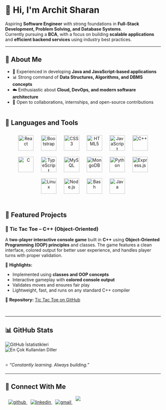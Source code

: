 # 👋 Hi, I'm Archit Sharan   

Aspiring **Software Engineer** with strong foundations in **Full-Stack Development, Problem Solving, and Database Systems**.  
Currently pursuing a **BCA**, with a focus on building **scalable applications** and **efficient backend services** using industry best practices.  

---

## 🚀 About Me

- 💼 Experienced in developing **Java and JavaScript-based applications**  
- 📊 Strong command of **Data Structures, Algorithms, and DBMS concepts**  
- ☁️ Enthusiastic about **Cloud, DevOps, and modern software architecture**  
- 🤝 Open to collaborations, internships, and open-source contributions<br></br>  


## 🔧 Languages and Tools

<div align="center">  
<a href="https://reactjs.org/" target="_blank"><img style="margin: 10px" src="https://profilinator.rishav.dev/skills-assets/react-original-wordmark.svg" alt="React" height="50" /></a>  
<a href="https://getbootstrap.com/docs/3.4/javascript/" target="_blank"><img style="margin: 10px" src="https://profilinator.rishav.dev/skills-assets/bootstrap-plain.svg" alt="Bootstrap" height="50" /></a>  
<a href="https://www.w3schools.com/css/" target="_blank"><img style="margin: 10px" src="https://profilinator.rishav.dev/skills-assets/css3-original-wordmark.svg" alt="CSS3" height="50" /></a>  
<a href="https://en.wikipedia.org/wiki/HTML5" target="_blank"><img style="margin: 10px" src="https://profilinator.rishav.dev/skills-assets/html5-original-wordmark.svg" alt="HTML5" height="50" /></a>  
<a href="https://www.javascript.com/" target="_blank"><img style="margin: 10px" src="https://profilinator.rishav.dev/skills-assets/javascript-original.svg" alt="JavaScript" height="50" /></a>  
<a href="https://www.cplusplus.com/" target="_blank"><img style="margin: 10px" src="https://profilinator.rishav.dev/skills-assets/cplusplus-original.svg" alt="C++" height="50" /></a>  
<a href="https://www.cprogramming.com/" target="_blank"><img style="margin: 10px" src="https://profilinator.rishav.dev/skills-assets/c-original.svg" alt="C" height="50" /></a>  
<a href="https://www.typescriptlang.org/" target="_blank"><img style="margin: 10px" src="https://profilinator.rishav.dev/skills-assets/typescript-original.svg" alt="TypeScript" height="50" /></a>  
<a href="https://www.mysql.com/" target="_blank"><img style="margin: 10px" src="https://profilinator.rishav.dev/skills-assets/mysql-original-wordmark.svg" alt="MySQL" height="50" /></a>  
<a href="https://www.mongodb.com/" target="_blank"><img style="margin: 10px" src="https://profilinator.rishav.dev/skills-assets/mongodb-original-wordmark.svg" alt="MongoDB" height="50" /></a>  
<a href="https://www.python.org/" target="_blank"><img style="margin: 10px" src="https://profilinator.rishav.dev/skills-assets/python-original.svg" alt="Python" height="50" /></a>  
<a href="https://expressjs.com/" target="_blank"><img style="margin: 10px" src="https://profilinator.rishav.dev/skills-assets/express-original-wordmark.svg" alt="Express.js" height="50" /></a>  
<a href="https://www.linux.org/" target="_blank"><img style="margin: 10px" src="https://profilinator.rishav.dev/skills-assets/linux-original.svg" alt="Linux" height="50" /></a>  
<a href="https://nodejs.org/" target="_blank"><img style="margin: 10px" src="https://profilinator.rishav.dev/skills-assets/nodejs-original-wordmark.svg" alt="Node.js" height="50" /></a>  
<a href="https://www.gnu.org/software/bash/" target="_blank"><img style="margin: 10px" src="https://profilinator.rishav.dev/skills-assets/gnu_bash-icon.svg" alt="Bash" height="50" /></a>  
<a href="https://www.java.com/" target="_blank"><img style="margin: 10px" src="https://profilinator.rishav.dev/skills-assets/java-original-wordmark.svg" alt="Java" height="50" /></a>  
</div><br>

## 📌 Featured Projects  

### 🔹 Tic Tac Toe – C++ (Object-Oriented)  
A **two-player interactive console game** built in **C++** using **Object-Oriented Programming (OOP) principles** and classes. The game features a clean interface, colored output for better user experience, and handles player turns with proper validation.  

🔑 **Highlights:**  
- Implemented using **classes and OOP concepts**  
- Interactive gameplay with **colored console output**  
- Validates moves and ensures fair play  
- Lightweight, fast, and runs on any standard C++ compiler  

📂 **Repository:** [Tic Tac Toe on GitHub](https://github.com/architsharan/tic-tac-toe)

<br>

---

## 📊 GitHub Stats

<img src="https://github-readme-stats.vercel.app/api?username=architsharan&show_icons=true&count_private=true&theme=default" alt="GitHub İstatistikleri" />
<br>
<img src="https://github-readme-stats.vercel.app/api/top-langs/?username=architsharan&layout=compact&theme=default" alt="En Çok Kullanılan Diller" />
<br></br>

⭐️ *“Constantly learning. Always building.”* 

---

## 🔗 Connect With Me  

<a href="https://github.com/architsharan" target="_blank">
<img src=https://img.shields.io/badge/github-%2324292e.svg?&style=for-the-badge&logo=github&logoColor=white alt=github style="margin-bottom: 5px; margin-left: 10px;" />
</a>
<a href="https://linkedin.com/in/archit-sharan-3a4062361" target="_blank">
<img src=https://img.shields.io/badge/linkedin-%231E77B5.svg?&style=for-the-badge&logo=linkedin&logoColor=white alt=linkedin style="margin-bottom: 5px;margin-left: 10px;" />
<a href="mailto:architsharan18@gmail.com" target="_blank">
<img src="https://img.shields.io/badge/gmail-%2300acee.svg?color=EA4335&amp;style=for-the-badge&amp;logo=gmail&amp;logoColor=white" alt="gmail" style="margin-bottom: 5px; margin-left: 10px;">
<img src=https://komarev.com/ghpvc/?username=architsharan&&style=flat-square style="margin-bottom: 9px; margin-left: 10px;">
</a>
<br/>
